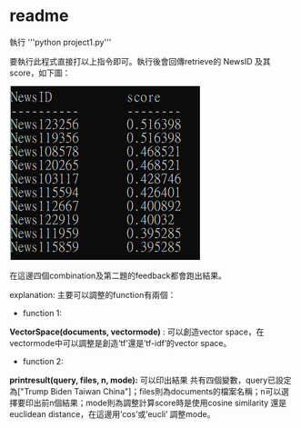 # readme
執行 
'''python project1.py'''

要執行此程式直接打以上指令即可。執行後會回傳retrieve的 NewsID 及其 score，如下圖：

![image](./result.PNG)












在這邊四個combination及第二題的feedback都會跑出結果。

explanation:
主要可以調整的function有兩個：

- function 1:

**VectorSpace(documents, vectormode)** : 可以創造vector space，在vectormode中可以調整是創造’tf’還是’tf-idf’的vector space。


- function 2:

**printresult(query, files, n, mode):** 可以印出結果
共有四個變數，query已設定為["Trump Biden Taiwan China"]；files則為documents的檔案名稱；n可以選擇要印出前n個結果；mode則為調整計算score時是使用cosine similarity 還是 euclidean distance，在這邊用’cos’或’eucli’ 調整mode。

